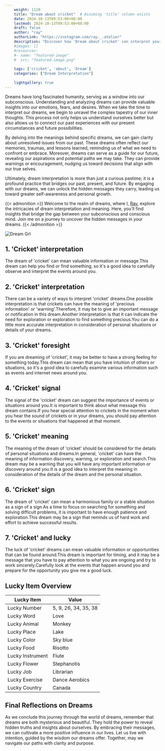 ```yaml
---
    weight: 1129
    title: "Dream about cricket"  # Assuming 'title' column exists
    date: 2024-10-13T09:53:00+08:00
    lastmod: 2024-10-13T09:53:00+08:00
    draft: false
    author: "ray"
    authorLink: "https://instagram.com/ray._.atelier"
    description: "Discover how 'Dream about cricket' can interpret your future and uncover its significant meanings in your life."
    #images: []
    #resources:
    #- name: "featured-image"
    #  src: "featured-image.png"
    
    tags: ['cricket', 'about', 'Dream']
    categories: ["Dream Interpretation"]
    
    lightgallery: true
---
```

    
Dreams have long fascinated humanity, serving as a window into our subconscious. Understanding and analyzing dreams can provide valuable insights into our emotions, fears, and desires. When we take the time to interpret our dreams, we begin to unravel the complex tapestry of our inner thoughts. This process not only helps us understand ourselves better but also allows us to connect our past experiences with our present circumstances and future possibilities.

By delving into the meanings behind specific dreams, we can gain clarity about unresolved issues from our past. These dreams often reflect our memories, traumas, and lessons learned, reminding us of what we need to confront or embrace. Moreover, dreams can serve as a guide for our future, revealing our aspirations and potential paths we may take. They can provide warnings or encouragement, nudging us toward decisions that align with our true selves.

Ultimately, dream interpretation is more than just a curious pastime; it is a profound practice that bridges our past, present, and future. By engaging with our dreams, we can unlock the hidden messages they carry, leading us toward greater self-awareness and personal growth.

{{< admonition >}}
Welcome to the realm of dreams, where I, [Ray](https://instagram.com/ray._.atelier), explore the intricacies of dream interpretation and meaning. Here, you’ll find insights that bridge the gap between your subconscious and conscious mind. Join me on a journey to uncover the hidden messages in your dreams.
{{< /admonition >}}

![Dream Grl](https://cdn.pixabay.com/photo/2017/11/02/03/35/gothic-2910057_1280.jpg "Dream Grl")

## 1. 'Cricket' interpretation
The dream of 'cricket' can mean valuable information or message.This dream can help you find or find something, so it's a good idea to carefully observe and interpret the events around you.

## 2. 'Cricket' interpretation
There can be a variety of ways to interpret 'cricket' dreams.One possible interpretation is that crickets can have the meaning of 'precious information' or 'warning'.Therefore, it may be to give an important message or notification in this dream.Another interpretation is that it can indicate the need for exploration or exploration to find something precious.You can do a little more accurate interpretation in consideration of personal situations or details of your dreams.

## 3. 'Cricket' foresight
If you are dreaming of 'cricket', it may be better to have a strong feeling for something today.This dream can mean that you have intuition of others or situations, so it's a good idea to carefully examine various information such as events and internet news around you.

## 4. 'Cricket' signal
The signal of the 'cricket' dream can suggest the importance of events or situations around you.It is important to think about what message this dream contains.If you hear special attention to crickets in the moment when you hear the sound of crickets or in your dreams, you should pay attention to the events or situations that happened at that moment.

## 5. 'Cricket' meaning
The meaning of the dream of 'cricket' should be considered for the details of personal situations and dreams.In general, 'cricket' can have the meaning of information discovery, warning, or exploration and search.This dream may be a warning that you will have any important information or discovery around you.It is a good idea to interpret the meaning in consideration of the details of the dream and the personal situation.

## 6. 'Cricket' sign
The dream of 'cricket' can mean a harmonious family or a stable situation as a sign of a sign.As a time to focus on searching for something and solving difficult problems, it is important to have enough patience and exploration.This dream may be a sign that reminds us of hard work and effort to achieve successful results.

## 7. 'Cricket' and lucky
The luck of 'cricket' dreams can mean valuable information or opportunities that can be found around.This dream is important for timing, and it may be a message that you have to pay attention to what you are ongoing and try to work sincerely.Carefully look at the events that happen around you and prepare for the opportunity you give me a good luck.

## Lucky Item Overview
| Lucky Item          | Value              |
|---------------|--------------------|
| Lucky Number        | 5, 9, 26, 34, 35, 38  |
| Lucky Word          | Love |
| Lucky Animal        | Monkey |
| Lucky Place         | Lake     |
| Lucky Color         | Sky blue     |
| Lucky Food          | Risotto      |
| Lucky Instrument    | Flute |
| Lucky Flower        | Stephanotis    |
| Lucky Job           | Librarian       |
| Lucky Exercise      | Dance Aerobics  |
| Lucky Country       | Canada    |


##  Final Reflections on Dreams

As we conclude this journey through the world of dreams, remember that dreams are both mysterious and beautiful. They hold the power to reveal hidden truths and insights about ourselves. By embracing their messages, we can cultivate a more positive influence in our lives. Let us live with intention, guided by the wisdom our dreams offer. Together, may we navigate our paths with clarity and purpose.
